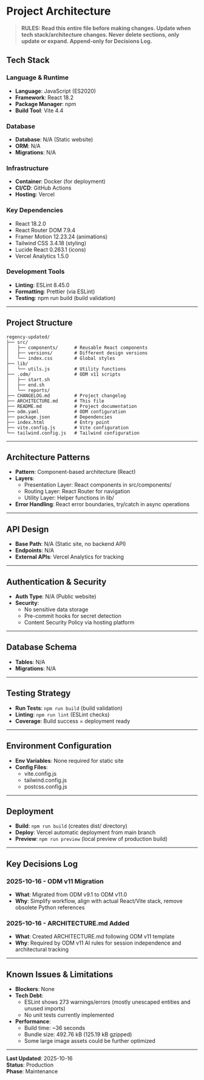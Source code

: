 # Project Architecture

> **RULES: Read this entire file before making changes. Update when tech stack/architecture changes. Never delete sections, only update or expand. Append-only for Decisions Log.**

## Tech Stack

### Language & Runtime
- **Language**: JavaScript (ES2020)
- **Framework**: React 18.2
- **Package Manager**: npm
- **Build Tool**: Vite 4.4

### Database
- **Database**: N/A (Static website)
- **ORM**: N/A
- **Migrations**: N/A

### Infrastructure
- **Container**: Docker (for deployment)
- **CI/CD**: GitHub Actions
- **Hosting**: Vercel

### Key Dependencies
- React 18.2.0
- React Router DOM 7.9.4
- Framer Motion 12.23.24 (animations)
- Tailwind CSS 3.4.18 (styling)
- Lucide React 0.263.1 (icons)
- Vercel Analytics 1.5.0

### Development Tools
- **Linting**: ESLint 8.45.0
- **Formatting**: Prettier (via ESLint)
- **Testing**: npm run build (build validation)

---

## Project Structure

```
regency-updated/
├── src/
│   ├── components/      # Reusable React components
│   ├── versions/        # Different design versions
│   └── index.css        # Global styles
├── lib/
│   └── utils.js         # Utility functions
├── .odm/                # ODM v11 scripts
│   ├── start.sh
│   ├── end.sh
│   └── reports/
├── CHANGELOG.md         # Project changelog
├── ARCHITECTURE.md      # This file
├── README.md            # Project documentation
├── odm.yaml             # ODM configuration
├── package.json         # Dependencies
├── index.html           # Entry point
├── vite.config.js       # Vite configuration
└── tailwind.config.js   # Tailwind configuration
```

---

## Architecture Patterns

- **Pattern**: Component-based architecture (React)
- **Layers**: 
  - Presentation Layer: React components in src/components/
  - Routing Layer: React Router for navigation
  - Utility Layer: Helper functions in lib/
- **Error Handling**: React error boundaries, try/catch in async operations

---

## API Design

- **Base Path**: N/A (Static site, no backend API)
- **Endpoints**: N/A
- **External APIs**: Vercel Analytics for tracking

---

## Authentication & Security

- **Auth Type**: N/A (Public website)
- **Security**: 
  - No sensitive data storage
  - Pre-commit hooks for secret detection
  - Content Security Policy via hosting platform

---

## Database Schema

- **Tables**: N/A
- **Migrations**: N/A

---

## Testing Strategy

- **Run Tests**: `npm run build` (build validation)
- **Linting**: `npm run lint` (ESLint checks)
- **Coverage**: Build success = deployment ready

---

## Environment Configuration

- **Env Variables**: None required for static site
- **Config Files**: 
  - vite.config.js
  - tailwind.config.js
  - postcss.config.js

---

## Deployment

- **Build**: `npm run build` (creates dist/ directory)
- **Deploy**: Vercel automatic deployment from main branch
- **Preview**: `npm run preview` (local preview of production build)

---

## Key Decisions Log

### 2025-10-16 - ODM v11 Migration
- **What**: Migrated from ODM v9.1 to ODM v11.0
- **Why**: Simplify workflow, align with actual React/Vite stack, remove obsolete Python references

### 2025-10-16 - ARCHITECTURE.md Added
- **What**: Created ARCHITECTURE.md following ODM v11 template
- **Why**: Required by ODM v11 AI rules for session independence and architectural tracking

---

## Known Issues & Limitations

- **Blockers**: None
- **Tech Debt**: 
  - ESLint shows 273 warnings/errors (mostly unescaped entities and unused imports)
  - No unit tests currently implemented
- **Performance**: 
  - Build time: ~36 seconds
  - Bundle size: 492.76 kB (125.19 kB gzipped)
  - Some large image assets could be further optimized

---

**Last Updated**: 2025-10-16  
**Status**: Production  
**Phase**: Maintenance

